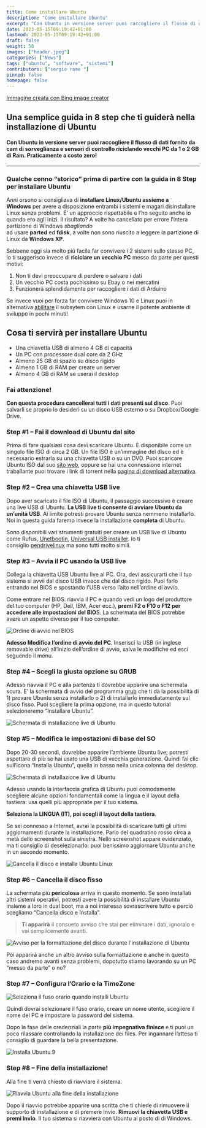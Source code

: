 ```yaml
---
title: Come installare Ubuntu
description: "Come installare Ubuntu"
excerpt: "Con Ubuntu in versione server puoi raccogliere il flusso di dati fornito da cam di sorveglianza e sensori di controllo riciclando vecchi PC da 1 o 2 GB di Ram. Praticamente a costo zero..."
date: 2023-05-15T09:19:42+01:00
lastmod: 2023-05-15T09:19:42+01:00
draft: false
weight: 50
images: ["header.jpeg"]
categories: ["News"]
tags: ["ubuntu", "software", "sistemi"]
contributors: ["sergio rame "]
pinned: false
homepage: false
---
```

<p><a style="font-size: 14px" href="https://www.bing.com/images/create" target="_blank" rel="noopener">Immagine creata con Bing image creator</a></p>


## Una semplice guida in 8 step che ti guiderà nella installazione di Ubuntu

<div class="cms mw6">
  <h4 id="con-ubuntu-in-versione-server-puoi-raccogliere-il-flusso-di-dati-fornito-da-cam-di-sorveglianza-e-sensori-di-controllo-riciclando-vecchi-pc-da-1-o-2-gb-di-ram-praticamente-a-costo-zero">
    Con Ubuntu in versione server puoi raccogliere il flusso di dati fornito da cam di sorveglianza e sensori di controllo riciclando vecchi PC da 1 o 2 GB di Ram. Praticamente a costo zero!
  </h4>
  
  <hr />
  
  <h3 id="qualche-cenno-storico-prima-di-partire-con-la-guida-in-8-step-per-installare-ubuntu">
    Qualche cenno “storico” prima di partire con la guida in 8 Step per installare Ubuntu
  </h3>
  
  <p>
    Anni orsono si consigliava di <strong>installare Linux/Ubuntu assieme a Windows</strong> per avere a disposizione entrambi i sistemi e magari disinstallare Linux senza problemi. E’ un approccio rispettabile e l’ho seguito anche io quando ero agli inizi. Il risultato? A volte ho cancellato per errore l’intera partizione di Windows <em>sbagliando</em><br /> ad usare <strong>parted</strong> ed <strong>fdisk</strong>, a volte non sono riuscito a leggere la partizione di Linux da <strong>Windows XP</strong>.
  </p>
  
  <p>
    Sebbene oggi sia molto più facile far convivere i 2 sistemi sullo stesso PC, io ti suggerisco invece di <strong>riciclare un vecchio PC</strong> messo da parte per questi motivi:
  </p>
  
  <ol>
    <li>
      Non ti devi preoccupare di perdere o salvare i dati
    </li>
    <li>
      Un vecchio PC costa pochissimo su Ebay o nei mercatini
    </li>
    <li>
      Funzionerà splendidamente per raccogliere i dati di Arduino
    </li>
  </ol>
  
  <p>
    Se invece vuoi per forza far convivere Windows 10 e Linux puoi in alternativa <a href="https://docs.microsoft.com/en-us/windows/wsl/install-win10">abilitare</a> il subsytem con Linux e usarne il potente ambiente di sviluppo in pochi minuti!
  </p>
  
  <h2 id="cosa-ti-servirà-per-installare-ubuntu">
    Cosa ti servirà per installare Ubuntu
  </h2>
  
  <ul>
    <li>
      Una chiavetta USB di almeno 4 GB di capacità
    </li>
    <li>
      Un PC con processore dual core da 2 GHz
    </li>
    <li>
      Almeno 25 GB di spazio su disco rigido
    </li>
    <li>
      Almeno 1 GB di RAM per creare un server
    </li>
    <li>
      Almeno 4 GB di RAM se userai il desktop
    </li>
  </ul>
  
  <h3 id="fai-attenzione">
    Fai attenzione!
  </h3>
  
  <p>
    <strong>Con questa procedura cancellerai tutti i dati presenti sul disco</strong>. Puoi salvarli se proprio lo desideri su un disco USB esterno o su Dropbox/Google Drive.
  </p>
  
  <h3 id="step-1-fai-il-download-di-ubuntu-dal-sito">
    Step #1 &#8211; Fai il download di Ubuntu dal sito
  </h3>
  
  <p>
    Prima di fare qualsiasi cosa devi scaricare Ubuntu. È disponibile come un singolo file ISO di circa 2 GB. Un file ISO è un’immagine del disco ed è necessario estrarla su una chiavetta USB o su un DVD. Puoi scaricare Ubuntu ISO dal suo <a href="https://ubuntu.com/download/desktop">sito web</a>, oppure se hai una connessione internet traballante puoi trovare i link di torrent nella <a href="https://ubuntu.com/download/alternative-downloads">pagina di download alternativa</a>.
  </p>
  
  <h3 id="step-2-crea-una-chiavetta-usb-live">
    Step #2 &#8211; Crea una <strong>chiavetta USB live</strong>
  </h3>
  
  <p>
    Dopo aver scaricato il file ISO di Ubuntu, il passaggio successivo è creare una live USB di Ubuntu. <strong>La USB live ti consente di avviare Ubuntu da un’unità USB</strong>. Al limite potresti provare Ubuntu senza nemmeno installarlo. Noi in questa guida faremo invece la installazione <strong>completa</strong> di Ubuntu.
  </p>
  
  <p>
    Sono disponibili vari strumenti gratuiti per creare un USB live di Ubuntu come Rufus, <a href="https://unetbootin.github.io/">Unetbootin</a>, <a href="https://www.pendrivelinux.com/universal-usb-installer-easy-as-1-2-3/">Universal USB installer</a>. Io ti consiglio <a href="https://www.pendrivelinux.com/category/new-usb-linux-tutorials/">pendrivelinux</a> ma sono tutti molto simili.
  </p>
  
  <h3 id="step-3-avvia-il-pc-usando-la-usb-live">
    Step #3 &#8211; Avvia il PC usando la USB live
  </h3>
  
  <p>
    Collega la chiavetta USB Ubuntu live al PC. Ora, devi assicurarti che il tuo sistema si avvii dal disco USB invece che dal disco rigido. Puoi farlo entrando nel BIOS e spostando l’USB verso l’alto nell’ordine di avvio.
  </p>
  
  <p>
    Come entrare nel BIOS: riavvia il PC e quando vedi un logo del produttore del tuo computer (HP, Dell, IBM, Acer ecc.), <strong>premi F2 o F10 o F12 per accedere alle impostazioni del BIO</strong>S. La schermata del BIOS potrebbe avere un aspetto diverso per il tuo computer.
  </p>
  
  <p>
    <img decoding="async" src="https://res.cloudinary.com/sebadima/image/upload/v1602690764/001/boot_order-BIOS_tbvs1r.jpg" alt="Ordine di avvio nel BIOS" />
  </p>
  
  <p>
    <strong>Adesso Modifica l’ordine di avvio del PC</strong>. Inserisci la USB (in inglese removable drive) all’inizio dell’ordine di avvio, salva le modifiche ed esci seguendo il menu.
  </p>
  
  <h3 id="step-4-scegli-la-giusta-opzione-su-grub">
    Step #4 &#8211; Scegli la giusta opzione su GRUB
  </h3>
  
  <p>
    Adesso riavvia il PC e alla partenza ti dovrebbe apparire una schermata scura. E’ la schermata di avvio del programma <a href="https://wiki.ubuntu-it.org/AmministrazioneSistema/Grub">grub</a> che ti dà la possibilità di 1) provare Ubuntu senza installarlo o 2) di installarlo immediatamente sul disco fisso. Puoi scegliere la prima opzione, ma in questo tutorial selezioneremo “Installare Ubuntu”.
  </p>
  
  <p>
    <img decoding="async" src="https://res.cloudinary.com/sebadima/image/upload/v1602690772/001/ubuntu_live_install_screen_wzqugq.jpg" alt="Schermata di installazione live di Ubuntu" />
  </p>
  
  <h3 id="step-5-modifica-le-impostazioni-di-base-del-so">
    Step #5 &#8211; Modifica le impostazioni di base del SO
  </h3>
  
  <p>
    Dopo 20-30 secondi, dovrebbe apparire l’ambiente Ubuntu live; potresti aspettare di più se hai usato una USB di vecchia generazione. Quindi fai clic sull’icona “Installa Ubuntu”, quella in basso nella unica colonna del desktop.
  </p>
  
  <p>
    <img decoding="async" src="https://res.cloudinary.com/sebadima/image/upload/v1602783971/001/Desktop-Ubuntu-Live_fb53ji.jpg" alt="Schermata di installazione live di Ubuntu" />

<br /> 

Adesso usando la interfaccia grafica di Ubuntu puoi comodamente scegliere alcune opzioni fondamentali come la lingua e il layout della tastiera: usa quelli più appropriate per il tuo sistema.
  </p>
  
  <p>
    <strong>Seleziona la LINGUA (IT), poi scegli il layout della tastiera</strong>.
  </p>
  
  <p>
    Se sei connesso a Internet, avrai la possibilità di scaricare tutti gli ultimi aggiornamenti durante la installazione. Parlo del quadratino rosso circa a metà dello screenshot sulla sinistra. Nello screenshot appare evidenziato, ma ti consiglio di deselezionarlo: puoi benissimo aggiornare Ubuntu anche in un secondo momento.
  </p>
  
  <p>
    <img decoding="async" src="https://res.cloudinary.com/sebadima/image/upload/v1602690801/001/install_ubuntu_4_wdk85u.jpg" alt="Cancella il disco e installa Ubuntu Linux" />
  </p>
  
  <h3 id="step-6-cancella-il-disco-fisso">
    Step #6 &#8211; Cancella il disco fisso
  </h3>
  
  <p>
    La schermata più <strong>pericolosa</strong> arriva in questo momento. Se sono installati altri sistemi operativi, potresti avere la possibilità di installare Ubuntu insieme a loro in dual boot, ma a noi interessa sovrascrivere tutto e perciò scegliamo “Cancella disco e Installa”.
  </p>
  
  > **Ti apparirà** il consueto avviso che stai per eliminare i dati, ignoralo e vai semplicemente avanti.
  
  <p>
    <img decoding="async" src="https://i1.wp.com/itsfoss.com/wp-content/uploads/2020/01/install_ubuntu_5.jpg?resize=800%2C471&ssl=1" alt="Avviso per la formattazione del disco durante l'installazione di Ubuntu" />
  </p>
  
  <p>
    Poi apparirà anche un altro avviso sulla formattazione e anche in questo caso andremo avanti senza problemi, dopotutto stiamo lavorando su un PC “messo da parte” o no?
  </p>
  
  <h3 id="step-7-configura-l-orario-e-la-timezone">
    Step #7 &#8211; Configura l’Orario e la TimeZone
  </h3>
  
  <p>
    <img decoding="async" src="https://res.cloudinary.com/sebadima/image/upload/v1603296292/001/installazione-ubuntu-pc-4_eejths.jpg" alt="Seleziona il fuso orario quando installi Ubuntu" />
  </p>
  
  <p>
    Quindi dovrai selezionare il fuso orario, creare un nome utente, scegliere il nome del PC e impostare la password del sistema.
  </p>
  
  <p>
    Dopo la fase delle credenziali la parte <strong>più impegnativa finisce</strong> e ti puoi un poco rilassare controllando la installazione dei files. Per ingannare l’attesa ti consiglio di guardare la bella presentazione.
  </p>
  
  <p>
    <img decoding="async" src="https://res.cloudinary.com/sebadima/image/upload/v1603296319/001/installazione-ubuntu-pc-6-bis_zixnmi.jpg" alt="Installa Ubuntu 9" />
  </p>
  
  <h3 id="step-8-fine-della-installazione">
    Step #8 &#8211; Fine della installazione!
  </h3>
  
  <p>
    Alla fine ti verrà chiesto di riavviare il sistema.
  </p>
  
  <p>
    <img decoding="async" src="https://res.cloudinary.com/sebadima/image/upload/v1603296330/001/installazione-ubuntu-pc-7_vajtr6.jpg" alt="Riavvia Ubuntu alla fine della installazione" />
  </p>
  
  <p>
    Dopo il riavvio potrebbe apparire una scritta che ti chiede di rimuovere il supporto di installazione e di premere Invio. <strong>Rimuovi la chiavetta USB e premi Invio</strong>. Il tuo sistema si riavvierà con Ubuntu al posto di di Windows.
  </p>
  
</div>
